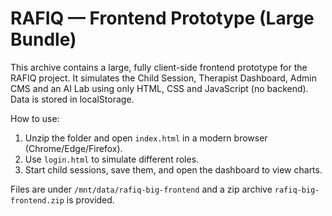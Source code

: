 # RAFIQ — Frontend Prototype (Large Bundle)

This archive contains a large, fully client-side frontend prototype for the RAFIQ project.
It simulates the Child Session, Therapist Dashboard, Admin CMS and an AI Lab using only
HTML, CSS and JavaScript (no backend). Data is stored in localStorage.

How to use:
1. Unzip the folder and open `index.html` in a modern browser (Chrome/Edge/Firefox).
2. Use `login.html` to simulate different roles.
3. Start child sessions, save them, and open the dashboard to view charts.

Files are under `/mnt/data/rafiq-big-frontend` and a zip archive `rafiq-big-frontend.zip` is provided.

